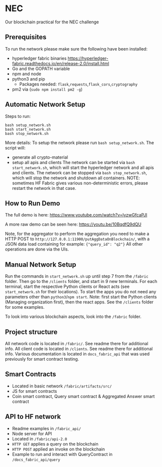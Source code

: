 # NEC
Our blockchain practical for the NEC challenge


## Prerequisites
To run the network please make sure the following have been installed:
- hyperledger fabric binaries https://hyperledger-fabric.readthedocs.io/en/release-2.0/install.html
- Go and the GOPATH variable
- npm and node
- python3 and pip
	- Packages needed: `flask`,`requests`,`flask_cors`,`cryptography`
- pm2 via (`sudo npm install pm2 -g`)


## Automatic Network Setup

Steps to run:
```
bash setup_network.sh
bash start_network.sh
bash stop_network.sh
```

More details:
To setup the network please run `bash setup_network.sh`. The script will:
- generate all crypto-material
- setup all apis and clients
The network can be started via `bash start_network.sh`, which will start the hyperledger network and all apis and clients.
The network can be stopped via `bash stop_network.sh`, which will stop the network and shutdown all containers.
NOTE: sometimes HF Fabric gives various non-deterministic errors, please restart the network in that case. 

## How to Run Demo

The full demo is here: https://www.youtube.com/watch?v=lyzwGfcaPJI

A more raw demo can be seen here: https://youtu.be/10BqdfQ9dQU​

Note, for the aggregator to perform the aggregation you need to make a HTTP POST to `http://127.0.0.1:11900/putAggDataOnBlockchain/`, with a JSON data load containing for example: `{"query_id": "q2"}`
All other operations are done via the UIs.


## Manual Network Setup
Run the commands in `start_network.sh` up until step 7 from the `/fabric` folder. Then go to the `/clients` folder, and start in 9 new terminals. For each terminal, start the respective Python clients or React acts (see `start_network.sh` for their locations). To start the apps you do not need any parameters other than `python3`/`npm start`. Note: first start the Python clients (Managing organization first), then the react apps. See the `/clients` folder for some examples.

To look into various blockchain aspects, look into the `/fabric` folder.


## Project structure
All network code is located in `/fabric/`. See readme there for additional info.
All client code is located in `/clients`. See readme there for additional info.
Various documentation is located in `docs_fabric_api` that was used previously for smart contract testing.


## Smart Contracts
- Located in basic network `/fabric/artifacts/src/`
- JS for smart contracts
- Coin smart contract, Query smart contract & Aggregated Answer smart contract

## API to HF network
- Readme examples in `/fabric_api/`
- Node server for API
- Located in `/fabric/api-2.0`
- `HTTP GET` applies a query on the blockchain
- `HTTP POST` applied an invoke on the blockchain
- Example to run and interact with QueryContract in `/docs_fabric_api/query`
